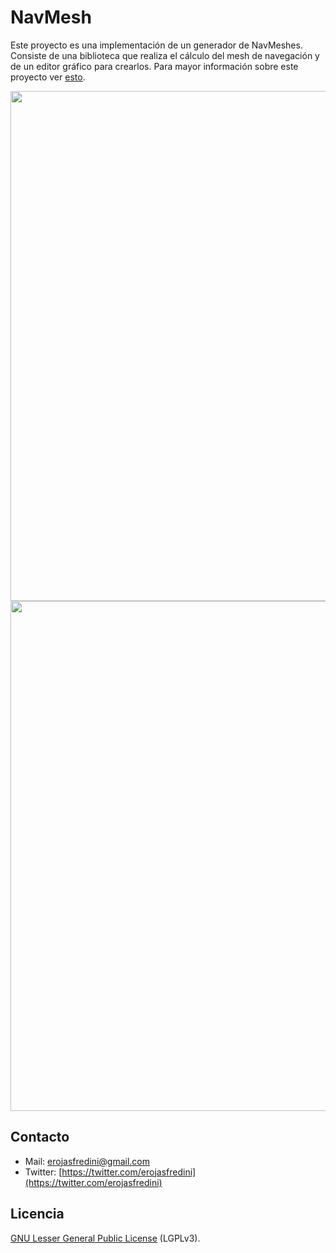# NavMesh
Este proyecto es una implementación de un generador de NavMeshes. Consiste de una biblioteca que realiza el cálculo del mesh de navegación y de un editor gráfico para crearlos. Para mayor información sobre este proyecto ver <a href="http://e-rojas-fredini.blogspot.com.ar/2013/11/como-generar-un-navmesh-2d.html" target="_blank">esto</a>.

<img src="http://2.bp.blogspot.com/-v40ezRDULHE/UpRR1yZfv9I/AAAAAAAAAGE/NGZ1v1z0qMI/s1600/NavMeshWalkableObstacle.PNG" width="816"/>

<img src="http://1.bp.blogspot.com/-OK-RdqrR9Ng/UpRR139OJuI/AAAAAAAAAGA/MYw5Y0HY1Pc/s1600/ResultNavMesh.PNG" width="816"/>

## Contacto

* Mail: erojasfredini@gmail.com
* Twitter: [https://twitter.com/erojasfredini](https://twitter.com/erojasfredini)

## Licencia
[GNU Lesser General Public License](http://www.gnu.org/licenses/lgpl.html) (LGPLv3).
